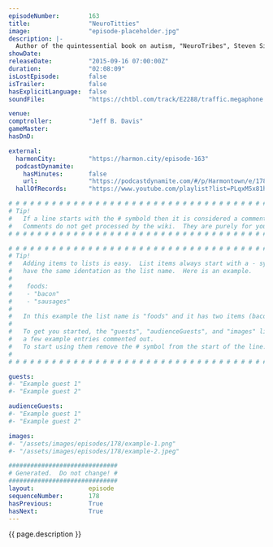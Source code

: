 ```yaml
---
episodeNumber:        163
title:                "NeuroTitties"
image:                "episode-placeholder.jpg"
description: |-
  Author of the quintessential book on autism, "NeuroTribes", Steven Silberman joins Harmontown for an in depth conversation on the history of and hyper-intelligent nature of autism. Watch the video at harmontown.com/live! Become a member!
showDate:             
releaseDate:          "2015-09-16 07:00:00Z"
duration:             "02:08:09"
isLostEpisode:        false
isTrailer:            false
hasExplicitLanguage:  false
soundFile:            "https://chtbl.com/track/E2288/traffic.megaphone.fm/STA6337563853.mp3?updated=1561403794"

venue:                
comptroller:          "Jeff B. Davis"
gameMaster:           
hasDnD:               

external:
  harmonCity:         "https://harmon.city/episode-163"
  podcastDynamite:
    hasMinutes:       false
    url:              "https://podcastdynamite.com/#/p/Harmontown/e/178/163"
  hallOfRecords:      "https://www.youtube.com/playlist?list=PLqxM5x81hNOa6e1YaJtrUYLsPjPTEvc7N"

# # # # # # # # # # # # # # # # # # # # # # # # # # # # # # # # # # # # # # # # # # # # #
# Tip!
#   If a line starts with the # symbold then it is considered a comment.
#   Comments do not get processed by the wiki.  They are purely for your information.
# # # # # # # # # # # # # # # # # # # # # # # # # # # # # # # # # # # # # # # # # # # # #

# # # # # # # # # # # # # # # # # # # # # # # # # # # # # # # # # # # # # # # # # # # # #
# Tip!
#   Adding items to lists is easy.  List items always start with a - symbol and have
#   have the same identation as the list name.  Here is an example.
#
#    foods:
#    - "bacon"
#    - "sausages"
#
#   In this example the list name is "foods" and it has two items (bacon, and sausages).
#
#   To get you started, the "guests", "audienceGuests", and "images" lists below have
#   a few example entries commented out.
#   To start using them remove the # symbol from the start of the line.
#
# # # # # # # # # # # # # # # # # # # # # # # # # # # # # # # # # # # # # # # # # # # # #

guests:
#- "Example guest 1"
#- "Example guest 2"

audienceGuests:
#- "Example guest 1"
#- "Example guest 2"

images:
#- "/assets/images/episodes/178/example-1.png"
#- "/assets/images/episodes/178/example-2.jpeg"

##############################
# Generated.  Do not change! #
##############################
layout:               episode
sequenceNumber:       178
hasPrevious:          True
hasNext:              True
---
```


<!-- The episode description will be rendered here -->
{{ page.description }}

<!-- Add your content BELOW here -->
<!-- vvvvvvvvvvvvvvvvvvvvvvvvvvv -->




<!-- ^^^^^^^^^^^^^^^^^^^^^^^^^^^ -->
<!-- Add your content ABOVE here -->

<!-- The episode gallery will be rendered here -->